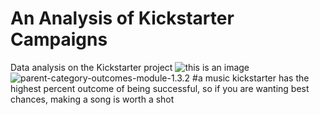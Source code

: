 # An Analysis of Kickstarter Campaigns
Data analysis on the Kickstarter project
![this is an image](https://1drv.ms/u/s!AjiIfP77B5ZQgUrQuTB_rViMY8Hd)
![parent-category-outcomes-module-1.3.2](path/to/parent-category-outcomes-module-1.3.2.png)
#a music kickstarter has the highest percent outcome of being successful, so if you are wanting best chances, making a song is worth a shot
